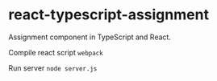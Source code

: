 # react-typescript-assignment

Assignment component in TypeScript and React.

Compile react script
`webpack`

Run server
`node server.js`
